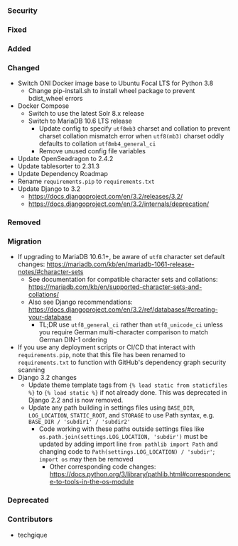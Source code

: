 ### Security

### Fixed

### Added

### Changed
- Switch ONI Docker image base to Ubuntu Focal LTS for Python 3.8
  - Change pip-install.sh to install wheel package to prevent bdist_wheel errors
- Docker Compose
  - Switch to use the latest Solr 8.x release
  - Switch to MariaDB 10.6 LTS release
    - Update config to specify `utf8mb3` charset and collation to prevent
      charset collation mismatch error when `utf8(mb3)` charset oddly defaults
      to collation `utf8mb4_general_ci`
    - Remove unused config file variables
- Update OpenSeadragon to 2.4.2
- Update tablesorter to 2.31.3
- Update Dependency Roadmap
- Rename `requirements.pip` to `requirements.txt`
- Update Django to 3.2
  - https://docs.djangoproject.com/en/3.2/releases/3.2/
  - https://docs.djangoproject.com/en/3.2/internals/deprecation/

### Removed

### Migration
- If upgrading to MariaDB 10.6.1+, be aware of `utf8` character set default
  changes: https://mariadb.com/kb/en/mariadb-1061-release-notes/#character-sets
  - See documentation for compatible character sets and collations:
    https://mariadb.com/kb/en/supported-character-sets-and-collations/
  - Also see Django recommendations:
    https://docs.djangoproject.com/en/3.2/ref/databases/#creating-your-database
    - TL;DR use `utf8_general_ci` rather than `utf8_unicode_ci` unless you
      require German multi-character comparison to match German DIN-1 ordering
- If you use any deployment scripts or CI/CD that interact with
  `requirements.pip`, note that this file has been renamed to `requirements.txt`
  to function with GitHub's dependency graph security scanning
- Django 3.2 changes
  - Update theme template tags from `{% load static from staticfiles %}` to
    `{% load static %}` if not already done. This was deprecated in Django 2.2
    and is now removed.
  - Update any path building in settings files using `BASE_DIR`, `LOG_LOCATION`,
    `STATIC_ROOT`, and `STORAGE` to use Path syntax, e.g.
    `BASE_DIR / 'subdir1' / 'subdir2'`
    - Code working with these paths outside settings files like
      `os.path.join(settings.LOG_LOCATION, 'subdir')` must be updated by adding
      import line `from pathlib import Path` and changing code to
      `Path(settings.LOG_LOCATION) / 'subdir'`; `import os` may then be removed
      - Other corresponding code changes:
        https://docs.python.org/3/library/pathlib.html#correspondence-to-tools-in-the-os-module

### Deprecated

### Contributors
- techgique
